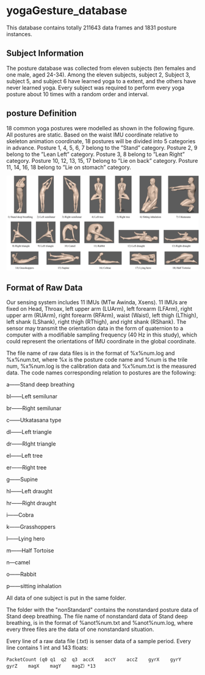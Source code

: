 # yogaGesture_database

This database contains totally 211643 data frames and 1831 posture instances.

## Subject Information

The posture database was collected from eleven subjects (ten females and one male, aged 24-34). Among the eleven subjects, subject 2, Subject 3, subject 5, and subject 6 have learned yoga to a extent, and the others have never learned yoga. Every subject was required to perform every yoga posture about 10 times with a random order and interval.

## posture Definition

18 common yoga postures were modelled as shown in the following figure. All postures are static. Based on the waist IMU coordinate relative to skeleton animation coordinate, 18 postures will be divided into 5 categories in advance. Posture 1, 4, 5, 6, 7 belong to the ”Stand” category. Posture 2, 9 belong to the ”Lean Left” category. Posture 3, 8 belong to ”Lean Right” category. Posture 10, 12, 13, 15, 17 belong to ”Lie on back” category. Posture 11, 14, 16, 18 belong to ”Lie on stomach” category.

![gesture](yoga_gestures.jpg)

## Format of Raw Data

Our sensing system includes 11 IMUs (MTw Awinda, Xsens). 11 IMUs are fixed on Head, Throax, left upper arm (LUArm), left forearm (LFArm), right upper arm (RUArm), right forearm (RFArm), waist (Waist), left thigh (LThigh), left shank (LShank), right thigh (RThigh), and right shank (RShank). The sensor may transmit the orientation data in the form of quaternion to a computer with a modifiable sampling frequency (40 Hz in this study), which could represent the orientations of IMU coordinate in the global coordinate.

The file name of raw data files is in the format of %x%num.log and %x%num.txt, where %x is the posture code name and %num is the trile num, %x%num.log is the calibration data and %x%num.txt is the measured data. The code names corresponding relation to postures are the following:

a——Stand deep breathing

bl——Left semilunar

br——Right semilunar

c——Utkatasana type

dl——Left triangle

dr——RIght triangle

el——Left tree

er——Right tree

g——Supine

hl——Left draught

hr——Right draught

i——Cobra

k——Grasshoppers

l——Lying hero

m——Half Tortoise

n—camel

o——Rabbit

p——sitting inhalation

All data of one subject is put in the same folder. 

The folder with the "nonStandard" contains the nonstandard posture data of Stand deep breathing. The file name of nonstandard data of Stand deep breathing, is in the format of %anot%num.txt and %anot%num.log, where every three files are the data of one nonstandard situation.  

Every line of a raw data file (.txt) is senser data of a sample period. Every line contains 1 int and 143 floats:

```
PacketCount	(q0	q1	q2	q3	accX	accY	accZ	gyrX	gyrY	gyrZ	magX	magY	magZ）*13
```
